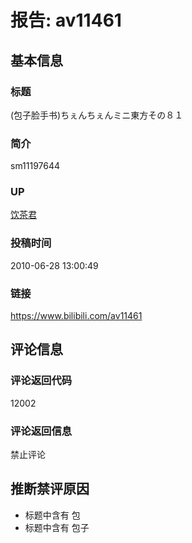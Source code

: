 # &#25253;&#21578;: av11461

## &#22522;&#26412;&#20449;&#24687;
### &#26631;&#39064;
(&#21253;&#23376;&#33080;&#25163;&#20070;)&#12385;&#12359;&#12435;&#12385;&#12359;&#12435;&#12511;&#12491;&#26481;&#26041;&#12381;&#12398;&#65304;&#65297;  
### &#31616;&#20171;
sm11197644  
### UP
[&#39278;&#33590;&#21531;](https://space.bilibili.com/19202)  
### &#25237;&#31295;&#26102;&#38388;
2010-06-28 13:00:49  
### &#38142;&#25509;
https://www.bilibili.com/av11461  

## &#35780;&#35770;&#20449;&#24687;
### &#35780;&#35770;&#36820;&#22238;&#20195;&#30721;
12002  
### &#35780;&#35770;&#36820;&#22238;&#20449;&#24687;
&#31105;&#27490;&#35780;&#35770;  

## &#25512;&#26029;&#31105;&#35780;&#21407;&#22240;
- &#26631;&#39064;&#20013;&#21547;&#26377; &#21253;  
- &#26631;&#39064;&#20013;&#21547;&#26377; &#21253;&#23376;  

